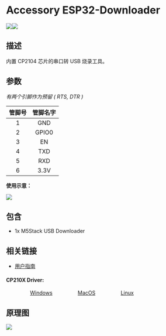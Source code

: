 # Accessory ESP32-Downloader

<div class="product_pic"><img src="assets/img/product_pics/tool/usb_downloader_01.png"><img src="assets/img/product_pics/tool/usb_downloader_02.png"></div>

## 描述

内置 CP2104 芯片的串口转 USB 烧录工具。

## 参数

*有两个引脚作为预留 ( RTS, DTR )*

|       管脚号       |          管脚名字          |
| :-------------------: |:------------------------: |
|           1           |           GND             |
|           2           |           GPIO0           |
|           3           |           EN              |
|           4           |           TXD             |
|           5           |           RXD             |
|           6           |           3.3V            |

**使用示意：**

<img src="assets/img/product_pics/tool/usb_downloader_04.png">

## 包含

- 1x M5Stack USB Downloader

## 相关链接

- [用户指南](https://github.com/watson8544/M5Stack-UserGuide/blob/master/TOOLS_DOCS/M5Stack-USB-Downloader-UserGuide.md)

 <h4><span>CP210X Driver:</span></h4>
    <p>
    <a href="https://m5stack.oss-cn-shenzhen.aliyuncs.com/resource/drivers/CP210x_VCP_Windows.zip" target="_blank" rel="noopener noreferrer" style="padding-left: 13%"><img src="https://cdn.shopify.com/s/files/1/0056/7689/2250/files/windows_89cc6ea0-2a3c-4327-97e5-8f51f448c38b_icon.png?v=1557026574" alt="">Windows</a>
    <a href="https://m5stack.oss-cn-shenzhen.aliyuncs.com/resource/drivers/CP210x_VCP_MacOS.zip" target="_blank" rel="noopener noreferrer" style="padding-left: 13%"><img src="https://cdn.shopify.com/s/files/1/0056/7689/2250/files/mac_large.png?v=1557026570" alt="">MacOS</a>
    <a href="https://m5stack.oss-cn-shenzhen.aliyuncs.com/resource/drivers/CP210x_VCP_Linux.zip" target="_blank" rel="noopener noreferrer" style="padding-left: 13%"><img src="https://cdn.shopify.com/s/files/1/0056/7689/2250/files/linux_icon.png?v=1557026584" alt="">Linux</a>
    </p>

## 原理图

<img src="assets/img/product_pics/tool/usb_downloader_sch.png">

<script>

   var purchase_link = 'https://m5stack.com/collections/m5-accessory/products/usb-ttl-uart-serial-adapter';

   anchor_search(purchase_link);
   scrollFunc();

</script>